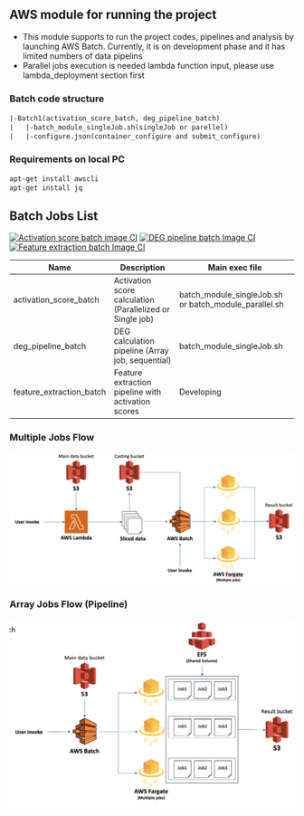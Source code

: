 ## AWS module for running the project
* This module supports to run the project codes, pipelines and analysis by launching AWS Batch. Currently, it is on development phase and it has limited numbers of data pipelins
* Parallel jobs execution is needed lambda function input, please use lambda_deployment section first

### Batch code structure
```
|-Batch1(activation_score_batch, deg_pipeline_batch)
|   |-batch_module_singleJob.sh(singleJob or parellel)
|   |-configure.json(container_configure and submit_configure)

```

### Requirements on local PC
```
apt-get install awscli
apt-get install jq
```

## Batch Jobs List

[![Activation score batch image CI](https://github.com/OpenKBC/activation-score-batch-image/actions/workflows/docker-image.yml/badge.svg)](https://github.com/OpenKBC/activation-score-batch-image/actions/workflows/docker-image.yml)
[![DEG pipeline batch Image CI](https://github.com/OpenKBC/deg-pipeline-batch-image/actions/workflows/docker-image.yml/badge.svg)](https://github.com/OpenKBC/deg-pipeline-batch-image/actions/workflows/docker-image.yml)
[![Feature extraction batch Image CI](https://github.com/OpenKBC/feature-extraction-batch-image/actions/workflows/docker-image.yml/badge.svg)](https://github.com/OpenKBC/feature-extraction-batch-image/actions/workflows/docker-image.yml)

| Name | Description | Main exec file |
|---------|---------|---------|
| activation_score_batch | Activation score calculation (Parallelized or Single job)| batch_module_singleJob.sh or batch_module_parallel.sh |
| deg_pipeline_batch | DEG calculation pipeline (Array job, sequential) | batch_module_singleJob.sh |
| feature_extraction_batch | Feature extraction pipeline with activation scores | Developing |


### Multiple Jobs Flow
![flow1](../README_source/batch_detail.png)

### Array Jobs Flow (Pipeline)
![flow1](../README_source/batch_detail2.png)
